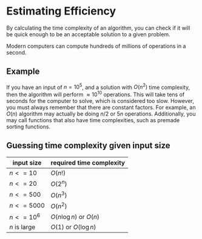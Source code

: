 # Estimating Efficiency

By calculating the time complexity of an algorithm, you can check if it will be quick
enough to be an acceptable solution to a given problem.

Modern computers can compute hundreds of millions of operations in a second.

## Example

If you have an input of $n=10^5$, and a solution with $O(n^2)$ time complexity, then
the algorithm will perform $\approx 10^10$ operations. This will take tens of seconds
for the computer to solve, which is considered too slow. However, you must always remember that there are constant factors. For example, an $O(n)$ algorithm may actually be doing $n/2$ or $5n$ operations. Additionally, you may call functions that also have time complexities, such as premade sorting functions.

## Guessing time complexity given input size

| input size   | required time complexity |
|--------------|--------------------------|
| $n<=10$      | $O(n!)$                  |
| $n<=20$      | $O(2^n)$                 |
| $n<=500$     | $O(n^3)$                 |
| $n<=5000$    | $O(n^2)$                 |
| $n<=10^6$    | $O(n \log n)$ or $O(n)$   |
| $n$ is large | $O(1)$ or $O(\log n)$    |